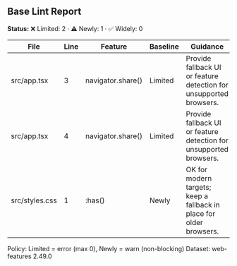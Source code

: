 <!-- base-lint-sticky -->
## Base Lint Report

**Status:** ❌ Limited: 2 · ⚠️ Newly: 1 · ✅ Widely: 0

| File | Line | Feature | Baseline | Guidance |
|------|------|---------|----------|----------|
| src/app.tsx | 3 | navigator.share() | Limited | Provide fallback UI or feature detection for unsupported browsers. |
| src/app.tsx | 4 | navigator.share() | Limited | Provide fallback UI or feature detection for unsupported browsers. |
| src/styles.css | 1 | :has() | Newly | OK for modern targets; keep a fallback in place for older browsers. |

Policy: Limited = error (max 0), Newly = warn (non-blocking)
Dataset: web-features 2.49.0